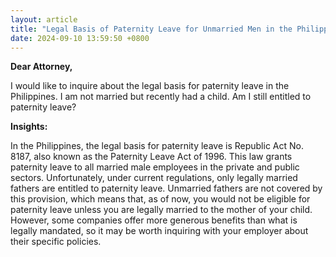 ```yaml
---
layout: article
title: "Legal Basis of Paternity Leave for Unmarried Men in the Philippines"
date: 2024-09-10 13:59:50 +0800
---
```


<p><strong>Dear Attorney,</strong></p><p>I would like to inquire about the legal basis for paternity leave in the Philippines. I am not married but recently had a child. Am I still entitled to paternity leave?</p><p><strong>Insights:</strong></p><p>In the Philippines, the legal basis for paternity leave is Republic Act No. 8187, also known as the Paternity Leave Act of 1996. This law grants paternity leave to all married male employees in the private and public sectors. Unfortunately, under current regulations, only legally married fathers are entitled to paternity leave. Unmarried fathers are not covered by this provision, which means that, as of now, you would not be eligible for paternity leave unless you are legally married to the mother of your child. However, some companies offer more generous benefits than what is legally mandated, so it may be worth inquiring with your employer about their specific policies.</p>